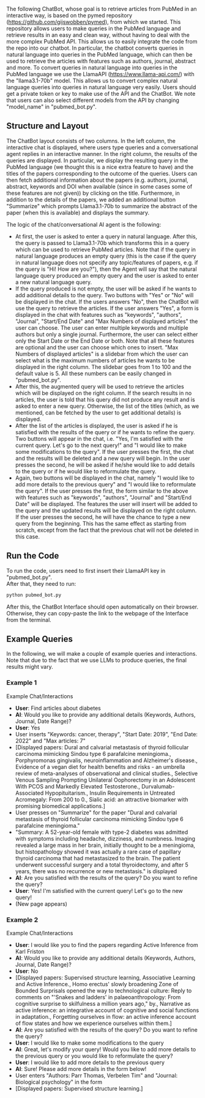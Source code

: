 The following ChatBot, whose goal is to retrieve articles from PubMed in an interactive way, is based on the pymed repository (https://github.com/gijswobben/pymed), from which we started. This repository allows users to make queries in the PubMed language and retrieve results in an easy and clean way, without having to deal with the more complex PubMed API. This allows us to easily integrate the code from the repo into our chatbot. In particular, the chatbot converts queries in natural language into queries in the PubMed language, which can then be used to retrieve the articles with features such as authors, journal, abstract and more. To convert queries in natural language into queries in the PubMed language we use the LlamaAPI (https://www.llama-api.com/) with the "llama3.1-70b" model. This allows us to convert complex natural language queries into queries in natural language very easily. Users should get a private token or key to make use of the API and the ChatBot. We note that users can also select different models from the API by changing "model_name" in "pubmed_bot.py".

## Structure and Layout

The ChatBot layout consists of two columns. In the left column, the interactive chat is displayed, where users type queries and a conversational agent replies in an interactive manner. In the right column, the results of the queries are displayed. In particular, we display the resulting query in the PubMed language (we thought this is a nice extra feature to have) and the titles of the papers corresponding to the outcome of the queries. Users can then fetch additional information about the papers (e.g. authors, journal, abstract, keywords and DOI when available (since in some cases some of these features are not given)) by clicking on the title. Furthermore, in addition to the details of the papers, we added an additional button "Summarize" which prompts Llama3.1-70b to summarize the abstract of the paper (when this is available) and displays the summary.

The logic of the chat/conversational AI agent is the following: 
- At first, the user is asked to enter a query in natural language. After this, the query is passed to Llama3.1-70b which transforms this in a query which can be used to retrieve PubMed articles. Note that if the query in natural language produces an empty query (this is the case if the query in natural language does not specify any topic/features of papers, e.g. if the query is "Hi! How are you?"), then the Agent will say that the natural language query produced an empty query and the user is asked to enter a new natural language query.
- If the query produced is not empty, the user will be asked if he wants to add additional details to the query. Two buttons with "Yes" or "No" will be displayed in the chat. If the users answers "No", then the ChatBot will use the query to retrieve the articles. If the user answers "Yes", a form is displayed in the chat with features such as "keywords", "authors", "Journal", "Start/End Date" and "Max Numbers of displayed articles" the user can choose. The user can enter multiple keywords and multiple authors but only a single journal. Furthermore, the user can select either only the Start Date or the End Date or both. Note that all these features are optional and the user can choose which ones to insert. "Max Numbers of displayed articles" is a slidebar from which the user can select what is the maximum numbers of articles he wants to be displayed in the right column. The slidebar goes from 1 to 100 and the default value is 5. All these numbers can be easily changed in "pubmed_bot.py".
- After this, the augmented query will be used to retrieve the articles which will be displayed on the right column. If the search results in no articles, the user is told that his query did not produce any result and is asked to enter a new query. Otherwise, the list of the titles (which, as we mentioned, can be fetched by the user to get additional details) is displayed.
- After the list of the articles is displayed, the user is asked if he is satisfied with the results of the query or if he wants to refine the query. Two buttons will appear in the chat, i.e. "Yes, I'm satisfied with the current query. Let's go to the next query!" and "I would like to make some modifications to the query". If the user presses the first, the chat and the results will be deleted and a new query will begin. In the user presses the second, he will be asked if he/she would like to add details to the query or if he would like to reformulate the query.
- Again, two buttons will be displayed in the chat, namely "I would like to add more details to the previous query" and "I would like to reformulate the query". If the user presses the first, the form similar to the above with features such as "keywords", "authors", "Journal" and "Start/End Date" will be displayed. The features the user will insert will be added to the query and the updated results will be displayed on the right column. If the user presses the second, he will have the chance to type a new query from the beginning. This has the same effect as starting from scratch, except from the fact that the previous chat will not be deleted in this case.

## Run the Code

To run the code, users need to first insert their LlamaAPI key in "pubmed_bot.py".\
After that, they need to run:

```python
python pubmed_bot.py
```
After this, the ChatBot Interface should open automatically on their browser. Otherwise, they can copy-paste the link to the webpage of the Interface from the terminal.


## Example Queries
In the following, we will make a couple of example queries and interactions. Note that due to the fact that we use LLMs to produce queries, the final results might vary.

### Example 1

Example Chat/Interactions
- **User**: Find articles about diabetes
- **AI**: Would you like to provide any additional details (Keywords, Authors, Journal, Date Range)?
- **User**: Yes
- User inserts "Keywords: cancer, therapy", "Start Date: 2019", "End Date: 2022" and "Max articles: 7"
- [Displayed papers: Dural and calvarial metastasis of thyroid follicular carcinoma mimicking Sindou type 6 parafalcine meningioma., Porphyromonas gingivalis, neuroinflammation and Alzheimer's disease., Evidence of a vegan diet for health benefits and risks - an umbrella review of meta-analyses of observational and clinical studies., Selective Venous Sampling Prompting Unilateral Oophorectomy in an Adolescent With PCOS and Markedly Elevated Testosterone., Durvalumab-Associated Hypopituitarism., Insulin Requirements in Untreated Acromegaly: From 200 to 0., Sialic acid: an attractive biomarker with promising biomedical applications.]
- User presses on "Summarize" for the paper "Dural and calvarial metastasis of thyroid follicular carcinoma mimicking Sindou type 6 parafalcine meningioma."
- "Summary: A 52-year-old female with type-2 diabetes was admitted with symptoms including headache, dizziness, and numbness. Imaging revealed a large mass in her brain, initially thought to be a meningioma, but histopathology showed it was actually a rare case of papillary thyroid carcinoma that had metastasized to the brain. The patient underwent successful surgery and a total thyroidectomy, and after 5 years, there was no recurrence or new metastasis." is displayed
- **AI**: Are you satisfied with the results of the query? Do you want to refine the query?
- **User**: Yes! I'm satisfied with the current query! Let's go to the new query!
- (New page appears)


### Example 2

Example Chat/Interactions
- **User**: I would like you to find the papers regarding Active Inference from Karl Friston
- **AI**: Would you like to provide any additional details (Keywords, Authors, Journal, Date Range)?
- **User**: No
- [Displayed papers: Supervised structure learning, Associative Learning and Active Inference., Homo erectus' slowly broadening Zone of Bounded Surprisals opened the way to technological culture: Reply to comments on "'Snakes and ladders' in palaeoanthropology: From cognitive surprise to skilfulness a million years ago," by., Narrative as active inference: an integrative account of cognitive and social functions in adaptation., Forgetting ourselves in flow: an active inference account of flow states and how we experience ourselves within them.]
- **AI**: Are you satisfied with the results of the query? Do you want to refine the query?
- **User**: I would like to make some modifications to the query
- **AI**: Great, let's modify your query! Would you like to add more details to the previous query or you would like to reformulate the query?
- **User**: I would like to add more details to the previous query
- **AI**: Sure! Please add more details in the form below!
- User enters "Authors: Parr Thomas, Verbelen Tim" and "Journal: Biological psychology" in the form
- [Displayed papers: Supervised structure learning.]


